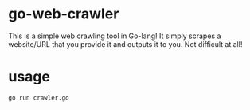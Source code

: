 # go-web-crawler
This is a simple web crawling tool in Go-lang! It simply scrapes a website/URL that you provide it and outputs it to you. Not difficult at all!

# usage
``go run crawler.go``
